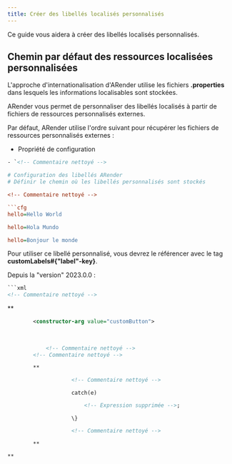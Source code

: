 ```yaml
---
title: Créer des libellés localisés personnalisés
---
```


Ce guide vous aidera à créer des libellés localisés personnalisés.

## Chemin par défaut des ressources localisées personnalisées

L'approche d'internationalisation d'ARender utilise les fichiers **.properties** dans lesquels les informations localisables sont stockées.

ARender vous permet de personnaliser des libellés localisés à partir de fichiers de ressources personnalisés externes.

Par défaut, ARender utilise l'ordre suivant pour récupérer les fichiers de ressources personnalisés externes :
- Propriété de configuration
```xml
- `<!-- Commentaire nettoyé -->
```

```cfg
# Configuration des libellés ARender
# Définir le chemin où les libellés personnalisés sont stockés

<!-- Commentaire nettoyé -->

```cfg
hello=Hello World
```

<!-- Commentaire nettoyé -->

```cfg
hello=Hola Mundo
```

<!-- Commentaire nettoyé -->

```cfg
hello=Bonjour le monde
```

Pour utiliser ce libellé personnalisé, vous devrez le référencer avec le tag **customLabels#\{"label"-key\}**.

Depuis la "version" 2023.0.0 : 

<!-- Commentaire nettoyé -->

```xml
```xml
<!-- Commentaire nettoyé -->
```
**
```xml
		<constructor-arg value="customButton">
		
		
		
			<!-- Commentaire nettoyé -->
		<!-- Commentaire nettoyé -->
```
			**
				
```xml
					<!-- Commentaire nettoyé -->
```
						catch(e)
```xml
						<!-- Expression supprimée -->;
```
						\}
```xml
					<!-- Commentaire nettoyé -->
```
			**
		
	**
```
